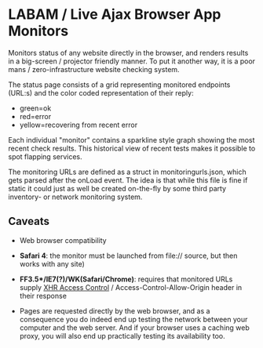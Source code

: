 LABAM / Live Ajax Browser App Monitors
======================================

Monitors status of any website directly in the browser, and renders results in a big-screen / projector friendly manner. To put it another way, it is a poor mans / zero-infrastructure website checking system.

The status page consists of a grid representing monitored endpoints (URL:s) and the color coded representation of their reply: 
* green=ok
* red=error
* yellow=recovering from recent error

Each individual "monitor" contains a sparkline style graph showing the most recent check results. This historical view of recent tests makes it possible to spot flapping services.

The monitoring URLs are defined as a struct in monitoringurls.json, which gets parsed after the onLoad event. The idea is that while this file is fine if static it could just as well be created on-the-fly by some third party inventory- or network monitoring system.

Caveats
-------

* Web browser compatibility
 * __Safari 4__: the monitor must be launched from file:// source, but then works with any site)
 * __FF3.5*/IE7(?)/WK(Safari/Chrome)__: requires that monitored URLs supply [XHR Access Control][1] / Access-Control-Allow-Origin header in their response

* Pages are requested directly by the web browser, and as a consequence you do indeed end up testing the network between your computer and the web server. And if your browser uses a caching web proxy, you will also end up practically testing its availability too.


[1]: https://developer.mozilla.org/en/HTTP_access_control
